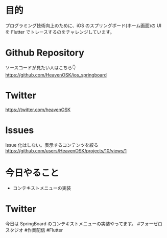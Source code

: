 # 目的
プログラミング技術向上のために、iOS のスプリングボード(ホーム画面)の UI を Flutter でトレースするのをチャレンジしています。
# Github Repository
ソースコードが見たい人はこちら👇
https://github.com/HeavenOSK/ios_springboard
# Twitter 
https://twitter.com/heavenOSK
# Issues
Issue 化はしない。表示するコンテンツを絞る
https://github.com/users/HeavenOSK/projects/10/views/1

# 今日やること
- コンテキストメニューの実装

# Twitter
今日は SpringBoard のコンテキストメニューの実装やってます。 #フォーゼロスタジオ #作業配信 #Flutter
